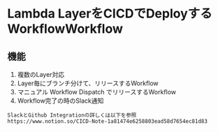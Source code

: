 # Lambda LayerをCICDでDeployするWorkflowWorkflow

## 機能
1. 複数のLayer対応
2. Layer毎にブランチ分けて、リリースするWorkflow
3. マニュアル Workflow Dispatch でリリースするWorkflow
4. Workflow完了の時のSlack通知


```
SlackとGithub Integrationの詳しくは以下を参照
https://www.notion.so/CICD-Note-1a81474e6258803ead58d7654ec81d83
```